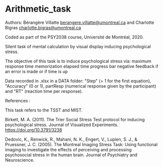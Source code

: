 # Arithmetic_task

Authors: Bérangère Villatte <berangere.villatte@umontreal.ca> and Charlotte Bigras <charlotte.bigras@umontreal.ca>

Coded as part of the PSY2038 course, Université de Montréal, 2020.

Silent task of mental calculation by visual display inducing psychological stress.

The objective of this task is to induce psychological stress via:
maximum response time
memorization
elapsed time progress bar
negative feedback if an error is made or if time is up

Data recorded in .xlsx in a DATA folder: "Step" (= 1 for the first equation), "Accuracy" (0 or 1), partResp (numerical response given by the participant) and "RT" (reaction time per response).

References :

This task refers to the TSST and MIST.

Birkett, M. A. (2011). The Trier Social Stress Test protocol for inducing psychological stress. Journal of Visualized Experiments. https://doi.org/10.3791/3238

Dedovic, K., Renwick, R., Mahani, N. K., Engert, V., Lupien, S. J., & Pruessner, J. C. (2005). The Montreal Imaging Stress Task: Using functional imaging to investigate the effects of perceiving and processing psychosocial stress in the human brain. Journal of Psychiatry and Neuroscience.
